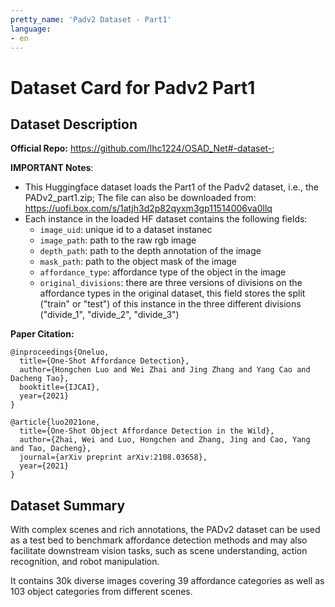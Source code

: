 ```yaml
---
pretty_name: 'Padv2 Dataset - Part1'
language:
- en
---
```

# Dataset Card for Padv2 Part1

## Dataset Description

**Official Repo:** https://github.com/lhc1224/OSAD_Net#-dataset-;

**IMPORTANT Notes**:
- This Huggingface dataset loads the Part1 of the Padv2 dataset, i.e., the PADv2_part1.zip; The file can also be downloaded from: https://uofi.box.com/s/1atjh3d2p82qyxm3gp11514006va0llq
- Each instance in the loaded HF dataset contains the following fields: 
    - `image_uid`: unique id to a dataset instanec
    - `image_path`: path to the raw rgb image
    - `depth_path`: path to the depth annotation of the image
    - `mask_path`: path to the object mask of the image
    - `affordance_type`: affordance type of the object in the image
    - `original_divisions`: there are three versions of divisions on the affordance types in the original dataset, this field stores the split ("train" or "test") of this instance in the three different divisions ("divide_1", "divide_2", "divide_3")


**Paper Citation:** 
```
@inproceedings{Oneluo,
  title={One-Shot Affordance Detection},
  author={Hongchen Luo and Wei Zhai and Jing Zhang and Yang Cao and Dacheng Tao},
  booktitle={IJCAI},
  year={2021}
}
```
```
@article{luo2021one,
  title={One-Shot Object Affordance Detection in the Wild},
  author={Zhai, Wei and Luo, Hongchen and Zhang, Jing and Cao, Yang and Tao, Dacheng},
  journal={arXiv preprint arXiv:2108.03658},
  year={2021}
}
```
## Dataset Summary
With complex scenes and rich annotations, the PADv2 dataset can be used as a test bed to benchmark affordance detection methods and may also facilitate downstream vision tasks, such as scene understanding, action recognition, and robot manipulation.

It contains 30k diverse images covering 39 affordance categories as well as 103 object categories from different scenes.